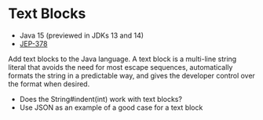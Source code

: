 # Text Blocks

* Java 15 (previewed in JDKs 13 and 14)
* [JEP-378](https://openjdk.java.net/jeps/378)

Add text blocks to the Java language. A text block is a multi-line
string literal that avoids the need for most escape sequences,
automatically formats the string in a predictable way, and gives the
developer control over the format when desired.

- Does the String#indent(int) work with text blocks?
- Use JSON as an example of a good case for a text block
